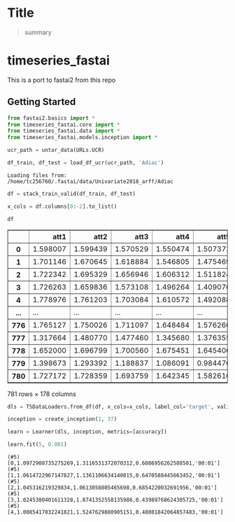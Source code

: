 # Title
> summary


# timeseries_fastai

This is a port to fastai2 from this repo

## Getting Started

```python
from fastai2.basics import *
from timeseries_fastai.core import *
from timeseries_fastai.data import *
from timeseries_fastai.models.inception import *
```

```python
ucr_path = untar_data(URLs.UCR)
```

```python
df_train, df_test = load_df_ucr(ucr_path, 'Adiac')
```

    Loading files from: /home/tc256760/.fastai/data/Univariate2018_arff/Adiac


```python
df = stack_train_valid(df_train, df_test)
```

```python
x_cols = df.columns[0:-2].to_list()
```

```python
df
```




<div>
<style scoped>
    .dataframe tbody tr th:only-of-type {
        vertical-align: middle;
    }

    .dataframe tbody tr th {
        vertical-align: top;
    }

    .dataframe thead th {
        text-align: right;
    }
</style>
<table border="1" class="dataframe">
  <thead>
    <tr style="text-align: right;">
      <th></th>
      <th>att1</th>
      <th>att2</th>
      <th>att3</th>
      <th>att4</th>
      <th>att5</th>
      <th>att6</th>
      <th>att7</th>
      <th>att8</th>
      <th>att9</th>
      <th>att10</th>
      <th>...</th>
      <th>att169</th>
      <th>att170</th>
      <th>att171</th>
      <th>att172</th>
      <th>att173</th>
      <th>att174</th>
      <th>att175</th>
      <th>att176</th>
      <th>target</th>
      <th>valid_col</th>
    </tr>
  </thead>
  <tbody>
    <tr>
      <th>0</th>
      <td>1.598007</td>
      <td>1.599439</td>
      <td>1.570529</td>
      <td>1.550474</td>
      <td>1.507371</td>
      <td>1.434341</td>
      <td>1.368986</td>
      <td>1.305294</td>
      <td>1.210305</td>
      <td>1.116653</td>
      <td>...</td>
      <td>1.217175</td>
      <td>1.312530</td>
      <td>1.402920</td>
      <td>1.481043</td>
      <td>1.521012</td>
      <td>1.564154</td>
      <td>1.570855</td>
      <td>1.592890</td>
      <td>b'22'</td>
      <td>False</td>
    </tr>
    <tr>
      <th>1</th>
      <td>1.701146</td>
      <td>1.670645</td>
      <td>1.618884</td>
      <td>1.546805</td>
      <td>1.475469</td>
      <td>1.391209</td>
      <td>1.305882</td>
      <td>1.237313</td>
      <td>1.153414</td>
      <td>1.069690</td>
      <td>...</td>
      <td>1.097360</td>
      <td>1.182578</td>
      <td>1.266291</td>
      <td>1.350571</td>
      <td>1.435160</td>
      <td>1.519737</td>
      <td>1.602518</td>
      <td>1.670190</td>
      <td>b'28'</td>
      <td>False</td>
    </tr>
    <tr>
      <th>2</th>
      <td>1.722342</td>
      <td>1.695329</td>
      <td>1.656946</td>
      <td>1.606312</td>
      <td>1.511824</td>
      <td>1.414148</td>
      <td>1.313688</td>
      <td>1.213234</td>
      <td>1.112978</td>
      <td>1.015081</td>
      <td>...</td>
      <td>1.164750</td>
      <td>1.263924</td>
      <td>1.364303</td>
      <td>1.463511</td>
      <td>1.547307</td>
      <td>1.641809</td>
      <td>1.694973</td>
      <td>1.708488</td>
      <td>b'21'</td>
      <td>False</td>
    </tr>
    <tr>
      <th>3</th>
      <td>1.726263</td>
      <td>1.659836</td>
      <td>1.573108</td>
      <td>1.496264</td>
      <td>1.409070</td>
      <td>1.332443</td>
      <td>1.245742</td>
      <td>1.158882</td>
      <td>1.073361</td>
      <td>0.987165</td>
      <td>...</td>
      <td>1.199608</td>
      <td>1.275380</td>
      <td>1.362258</td>
      <td>1.448567</td>
      <td>1.535131</td>
      <td>1.622158</td>
      <td>1.707838</td>
      <td>1.739027</td>
      <td>b'15'</td>
      <td>False</td>
    </tr>
    <tr>
      <th>4</th>
      <td>1.778976</td>
      <td>1.761203</td>
      <td>1.703084</td>
      <td>1.610572</td>
      <td>1.492088</td>
      <td>1.368654</td>
      <td>1.244761</td>
      <td>1.120900</td>
      <td>1.010762</td>
      <td>0.900168</td>
      <td>...</td>
      <td>1.285657</td>
      <td>1.408878</td>
      <td>1.507983</td>
      <td>1.623643</td>
      <td>1.713606</td>
      <td>1.766389</td>
      <td>1.783633</td>
      <td>1.758625</td>
      <td>b'2'</td>
      <td>False</td>
    </tr>
    <tr>
      <th>...</th>
      <td>...</td>
      <td>...</td>
      <td>...</td>
      <td>...</td>
      <td>...</td>
      <td>...</td>
      <td>...</td>
      <td>...</td>
      <td>...</td>
      <td>...</td>
      <td>...</td>
      <td>...</td>
      <td>...</td>
      <td>...</td>
      <td>...</td>
      <td>...</td>
      <td>...</td>
      <td>...</td>
      <td>...</td>
      <td>...</td>
      <td>...</td>
    </tr>
    <tr>
      <th>776</th>
      <td>1.765127</td>
      <td>1.750026</td>
      <td>1.711097</td>
      <td>1.648484</td>
      <td>1.576266</td>
      <td>1.476857</td>
      <td>1.375652</td>
      <td>1.287533</td>
      <td>1.186471</td>
      <td>1.086855</td>
      <td>...</td>
      <td>1.192923</td>
      <td>1.291224</td>
      <td>1.391377</td>
      <td>1.490076</td>
      <td>1.589615</td>
      <td>1.661466</td>
      <td>1.711183</td>
      <td>1.750479</td>
      <td>b'25'</td>
      <td>True</td>
    </tr>
    <tr>
      <th>777</th>
      <td>1.317664</td>
      <td>1.480770</td>
      <td>1.477460</td>
      <td>1.345680</td>
      <td>1.376355</td>
      <td>1.383122</td>
      <td>1.262999</td>
      <td>1.154494</td>
      <td>1.057933</td>
      <td>0.973615</td>
      <td>...</td>
      <td>1.038177</td>
      <td>0.963510</td>
      <td>1.052633</td>
      <td>1.149836</td>
      <td>1.111965</td>
      <td>1.217966</td>
      <td>1.214703</td>
      <td>1.325830</td>
      <td>b'35'</td>
      <td>True</td>
    </tr>
    <tr>
      <th>778</th>
      <td>1.652000</td>
      <td>1.696799</td>
      <td>1.700560</td>
      <td>1.675451</td>
      <td>1.645406</td>
      <td>1.584621</td>
      <td>1.568612</td>
      <td>1.477382</td>
      <td>1.376073</td>
      <td>1.345743</td>
      <td>...</td>
      <td>1.135803</td>
      <td>1.190241</td>
      <td>1.293052</td>
      <td>1.369039</td>
      <td>1.435152</td>
      <td>1.499251</td>
      <td>1.555716</td>
      <td>1.620383</td>
      <td>b'5'</td>
      <td>True</td>
    </tr>
    <tr>
      <th>779</th>
      <td>1.398673</td>
      <td>1.293392</td>
      <td>1.188837</td>
      <td>1.086091</td>
      <td>0.984476</td>
      <td>0.885808</td>
      <td>0.789724</td>
      <td>0.696206</td>
      <td>0.605575</td>
      <td>0.518136</td>
      <td>...</td>
      <td>1.618150</td>
      <td>1.679640</td>
      <td>1.713751</td>
      <td>1.703014</td>
      <td>1.694377</td>
      <td>1.636338</td>
      <td>1.562648</td>
      <td>1.460544</td>
      <td>b'36'</td>
      <td>True</td>
    </tr>
    <tr>
      <th>780</th>
      <td>1.727172</td>
      <td>1.728359</td>
      <td>1.693759</td>
      <td>1.642345</td>
      <td>1.582616</td>
      <td>1.515496</td>
      <td>1.403261</td>
      <td>1.287341</td>
      <td>1.168944</td>
      <td>1.048659</td>
      <td>...</td>
      <td>1.097731</td>
      <td>1.218005</td>
      <td>1.336483</td>
      <td>1.451600</td>
      <td>1.554501</td>
      <td>1.627295</td>
      <td>1.675343</td>
      <td>1.698931</td>
      <td>b'10'</td>
      <td>True</td>
    </tr>
  </tbody>
</table>
<p>781 rows × 178 columns</p>
</div>



```python
dls = TSDataLoaders.from_df(df, x_cols=x_cols, label_col='target', valid_col='valid_col')
```

```python
inception = create_inception(1, 37)
```

```python
learn = Learner(dls, inception, metrics=[accuracy])
```

```python
learn.fit(5, 0.001)
```

    (#5) [0,1.0972908735275269,1.3116531372070312,0.6086956262588501,'00:01']
    (#5) [1,1.0614722967147827,1.1361106634140015,0.6470588445663452,'00:01']
    (#5) [2,1.045316219329834,1.0613058805465698,0.6854220032691956,'00:01']
    (#5) [3,1.0245380401611328,1.8741352558135986,0.43989768624305725,'00:01']
    (#5) [4,1.0085417032241821,1.5247629880905151,0.48081842064857483,'00:01']

